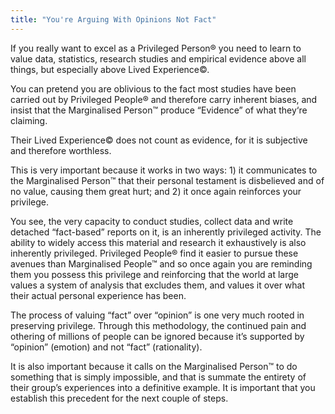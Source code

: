 ```yaml
---
title: "You're Arguing With Opinions Not Fact"
---
```


If you really want to excel as a Privileged Person® you need to learn to value data, statistics, research studies and empirical evidence above all things, but especially above Lived Experience©.

You can pretend you are oblivious to the fact most studies have been carried out by Privileged People® and therefore carry inherent biases, and insist that the Marginalised Person™ produce “Evidence” of what they‘re claiming.

Their Lived Experience© does not count as evidence, for it is subjective and therefore worthless.

This is very important because it works in two ways: 1) it communicates to the Marginalised Person™ that their personal testament is disbelieved and of no value, causing them great hurt; and 2) it once again reinforces your privilege.

You see, the very capacity to conduct studies, collect data and write detached “fact-based” reports on it, is an inherently privileged activity. The ability to widely access this material and research it exhaustively is also inherently privileged. Privileged People® find it easier to pursue these avenues than Marginalised People™ and so once again you are reminding them you possess this privilege and reinforcing that the world at large values a system of analysis that excludes them, and values it over what their actual personal experience has been.

The process of valuing “fact” over “opinion” is one very much rooted in preserving privilege. Through this methodology, the continued pain and othering of millions of people can be ignored because it’s supported by “opinion” (emotion) and not “fact” (rationality).

It is also important because it calls on the Marginalised Person™ to do something that is simply impossible, and that is summate the entirety of their group’s experiences into a definitive example. It is important that you establish this precedent for the next couple of steps.
